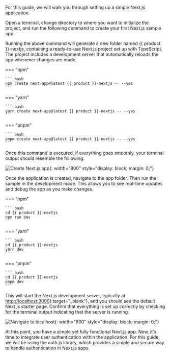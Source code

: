 
For this guide, we will walk you through setting up a simple Next.js application.

Open a terminal, change directory to where you want to initialize the project, and run the following command to create your first Next.js sample app.

Running the above command will generate a new folder named {{ product }}-nextjs, containing a ready-to-use Next.js project set up with TypeScript. The project includes a development server that automatically reloads the app whenever changes are made.

=== "npm"

    ``` bash
    npm create next-app@latest {{ product }}-nextjs -- --yes
    ```

=== "yarn"

    ``` bash
    yarn create next-app@latest {{ product }}-nextjs -- --yes
    ```

=== "pnpm"

    ``` bash
    pnpm create next-app@latest {{ product }}-nextjs -- --yes
    ```

Once this command is executed, if everything goes smoothly, your terminal output should resemble the following.

![Create Next.js app]({{base_path}}/assets/img/complete-guides/nextjs/image3.png){: width="800" style="display: block; margin: 0;"}

Once the application is created, navigate to the app folder. Then run the sample in the development mode. This allows you to see real-time updates and debug the app as you make changes.

=== "npm"

    ``` bash
    cd {{ product }}-nextjs
    npm run dev
    ```

=== "yarn"

    ``` bash
    cd {{ product }}-nextjs
    yarn dev
    ```

=== "pnpm"

    ``` bash
    cd {{ product }}-nextjs
    pnpm dev
    ```

This will start the Next.js development server, typically at [http://localhost:3000](http://localhost:3000){:target="_blank"}, and you should see the default Next.js starter page. Confirm that everything is set up correctly by checking for the terminal output indicating that the server is running.

![Navigate to localhost]({{base_path}}/assets/img/complete-guides/nextjs/image4.png){: width="800" style="display: block; margin: 0;"}

At this point, you have a simple yet fully functional Next.js app. Now, it's time to integrate user authentication within the application. For this guide, we will be using the auth.js library, which provides a simple and secure way to handle authentication in Next.js apps.  
